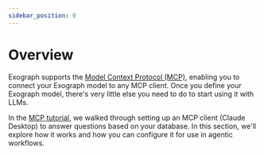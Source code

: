 ```yaml
---
sidebar_position: 0
---
```


# Overview

Exograph supports the [Model Context Protocol (MCP)](https://modelcontextprotocol.io), enabling you to connect your Exograph model to any MCP client. Once you define your Exograph model, there's very little else you need to do to start using it with LLMs.

In the [MCP tutorial](/mcp-tutorial), we walked through setting up an MCP client (Claude Desktop) to answer questions based on your database. In this section, we'll explore how it works and how you can configure it for use in agentic workflows.
